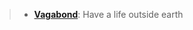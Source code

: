 > - [**Vagabond**](https://docs.google.com/spreadsheets/d/1r9b1XCIeruyOI8BaxgLbJtRpju0VX04IwUHVD4fXIac/edit#gid=1671565117): Have a life outside earth